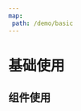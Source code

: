 ```yaml
---
map:
 path: /demo/basic
---
```

# 基础使用

## 组件使用

<demo src="./demo.vue"
title="组件使用"
desc="测试demo">
</demo>


